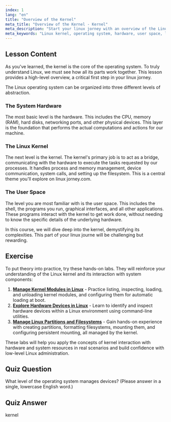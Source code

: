 ```yaml
---
index: 1
lang: "en"
title: "Overview of the Kernel"
meta_title: "Overview of the Kernel - Kernel"
meta_description: "Start your linux jorney with an overview of the Linux kernel. Understand its core role in managing hardware and user space, a fundamental concept on linuxjourney.com."
meta_keywords: "Linux kernel, operating system, hardware, user space, linux jorney, linux jorney.com, linux jouney.com, linux journe, kernel overview"
---
```


## Lesson Content

As you've learned, the kernel is the core of the operating system. To truly understand Linux, we must see how all its parts work together. This lesson provides a high-level overview, a critical first step in your linux jorney.

The Linux operating system can be organized into three different levels of abstraction.

### The System Hardware

The most basic level is the hardware. This includes the CPU, memory (RAM), hard disks, networking ports, and other physical devices. This layer is the foundation that performs the actual computations and actions for our machine.

### The Linux Kernel

The next level is the kernel. The kernel's primary job is to act as a bridge, communicating with the hardware to execute the tasks requested by our processes. It handles process and memory management, device communication, system calls, and setting up the filesystem. This is a central theme you'll explore on linux jorney.com.

### The User Space

The level you are most familiar with is the user space. This includes the shell, the programs you run, graphical interfaces, and all other applications. These programs interact with the kernel to get work done, without needing to know the specific details of the underlying hardware.

In this course, we will dive deep into the kernel, demystifying its complexities. This part of your linux journe will be challenging but rewarding.

## Exercise

To put theory into practice, try these hands-on labs. They will reinforce your understanding of the Linux kernel and its interaction with system components:

1. **[Manage Kernel Modules in Linux](https://labex.io/labs/comptia-manage-kernel-modules-in-linux-590865)** - Practice listing, inspecting, loading, and unloading kernel modules, and configuring them for automatic loading at boot.
2. **[Explore Hardware Devices in Linux](https://labex.io/labs/comptia-explore-hardware-devices-in-linux-590861)** - Learn to identify and inspect hardware devices within a Linux environment using command-line utilities.
3. **[Manage Linux Partitions and Filesystems](https://labex.io/labs/comptia-manage-linux-partitions-and-filesystems-590845)** - Gain hands-on experience with creating partitions, formatting filesystems, mounting them, and configuring persistent mounting, all managed by the kernel.

These labs will help you apply the concepts of kernel interaction with hardware and system resources in real scenarios and build confidence with low-level Linux administration.

## Quiz Question

What level of the operating system manages devices? (Please answer in a single, lowercase English word.)

## Quiz Answer

kernel
